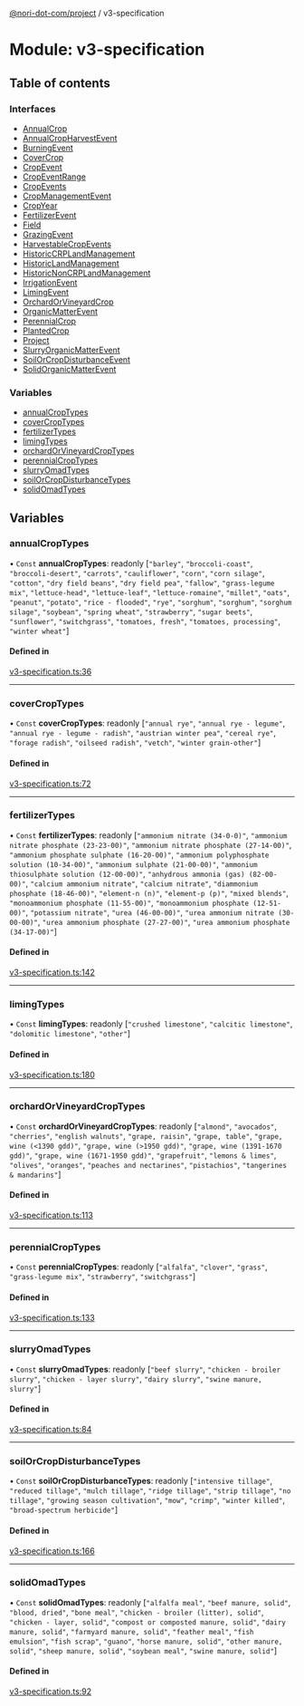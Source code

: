 [@nori-dot-com/project](../README.md) / v3-specification

# Module: v3-specification

## Table of contents

### Interfaces

- [AnnualCrop](../interfaces/v3_specification.AnnualCrop.md)
- [AnnualCropHarvestEvent](../interfaces/v3_specification.AnnualCropHarvestEvent.md)
- [BurningEvent](../interfaces/v3_specification.BurningEvent.md)
- [CoverCrop](../interfaces/v3_specification.CoverCrop.md)
- [CropEvent](../interfaces/v3_specification.CropEvent.md)
- [CropEventRange](../interfaces/v3_specification.CropEventRange.md)
- [CropEvents](../interfaces/v3_specification.CropEvents.md)
- [CropManagementEvent](../interfaces/v3_specification.CropManagementEvent.md)
- [CropYear](../interfaces/v3_specification.CropYear.md)
- [FertilizerEvent](../interfaces/v3_specification.FertilizerEvent.md)
- [Field](../interfaces/v3_specification.Field.md)
- [GrazingEvent](../interfaces/v3_specification.GrazingEvent.md)
- [HarvestableCropEvents](../interfaces/v3_specification.HarvestableCropEvents.md)
- [HistoricCRPLandManagement](../interfaces/v3_specification.HistoricCRPLandManagement.md)
- [HistoricLandManagement](../interfaces/v3_specification.HistoricLandManagement.md)
- [HistoricNonCRPLandManagement](../interfaces/v3_specification.HistoricNonCRPLandManagement.md)
- [IrrigationEvent](../interfaces/v3_specification.IrrigationEvent.md)
- [LimingEvent](../interfaces/v3_specification.LimingEvent.md)
- [OrchardOrVineyardCrop](../interfaces/v3_specification.OrchardOrVineyardCrop.md)
- [OrganicMatterEvent](../interfaces/v3_specification.OrganicMatterEvent.md)
- [PerennialCrop](../interfaces/v3_specification.PerennialCrop.md)
- [PlantedCrop](../interfaces/v3_specification.PlantedCrop.md)
- [Project](../interfaces/v3_specification.Project.md)
- [SlurryOrganicMatterEvent](../interfaces/v3_specification.SlurryOrganicMatterEvent.md)
- [SoilOrCropDisturbanceEvent](../interfaces/v3_specification.SoilOrCropDisturbanceEvent.md)
- [SolidOrganicMatterEvent](../interfaces/v3_specification.SolidOrganicMatterEvent.md)

### Variables

- [annualCropTypes](v3_specification.md#annualcroptypes)
- [coverCropTypes](v3_specification.md#covercroptypes)
- [fertilizerTypes](v3_specification.md#fertilizertypes)
- [limingTypes](v3_specification.md#limingtypes)
- [orchardOrVineyardCropTypes](v3_specification.md#orchardorvineyardcroptypes)
- [perennialCropTypes](v3_specification.md#perennialcroptypes)
- [slurryOmadTypes](v3_specification.md#slurryomadtypes)
- [soilOrCropDisturbanceTypes](v3_specification.md#soilorcropdisturbancetypes)
- [solidOmadTypes](v3_specification.md#solidomadtypes)

## Variables

### annualCropTypes

• `Const` **annualCropTypes**: readonly [``"barley"``, ``"broccoli-coast"``, ``"broccoli-desert"``, ``"carrots"``, ``"cauliflower"``, ``"corn"``, ``"corn silage"``, ``"cotton"``, ``"dry field beans"``, ``"dry field pea"``, ``"fallow"``, ``"grass-legume mix"``, ``"lettuce-head"``, ``"lettuce-leaf"``, ``"lettuce-romaine"``, ``"millet"``, ``"oats"``, ``"peanut"``, ``"potato"``, ``"rice - flooded"``, ``"rye"``, ``"sorghum"``, ``"sorghum"``, ``"sorghum silage"``, ``"soybean"``, ``"spring wheat"``, ``"strawberry"``, ``"sugar beets"``, ``"sunflower"``, ``"switchgrass"``, ``"tomatoes, fresh"``, ``"tomatoes, processing"``, ``"winter wheat"``]

#### Defined in

[v3-specification.ts:36](https://github.com/nori-dot-eco/nori-dot-com/blob/e34c57a/packages/project/src/v3-specification.ts#L36)

___

### coverCropTypes

• `Const` **coverCropTypes**: readonly [``"annual rye"``, ``"annual rye - legume"``, ``"annual rye - legume - radish"``, ``"austrian winter pea"``, ``"cereal rye"``, ``"forage radish"``, ``"oilseed radish"``, ``"vetch"``, ``"winter grain-other"``]

#### Defined in

[v3-specification.ts:72](https://github.com/nori-dot-eco/nori-dot-com/blob/e34c57a/packages/project/src/v3-specification.ts#L72)

___

### fertilizerTypes

• `Const` **fertilizerTypes**: readonly [``"ammonium nitrate (34-0-0)"``, ``"ammonium nitrate phosphate (23-23-00)"``, ``"ammonium nitrate phosphate (27-14-00)"``, ``"ammonium phosphate sulphate (16-20-00)"``, ``"ammonium polyphosphate solution (10-34-00)"``, ``"ammonium sulphate (21-00-00)"``, ``"ammonium thiosulphate solution (12-00-00)"``, ``"anhydrous ammonia (gas) (82-00-00)"``, ``"calcium ammonium nitrate"``, ``"calcium nitrate"``, ``"diammonium phosphate (18-46-00)"``, ``"element-n (n)"``, ``"element-p (p)"``, ``"mixed blends"``, ``"monoammonium phosphate (11-55-00)"``, ``"monoammonium phosphate (12-51-00)"``, ``"potassium nitrate"``, ``"urea (46-00-00)"``, ``"urea ammonium nitrate (30-00-00)"``, ``"urea ammonium phosphate (27-27-00)"``, ``"urea ammonium phosphate (34-17-00)"``]

#### Defined in

[v3-specification.ts:142](https://github.com/nori-dot-eco/nori-dot-com/blob/e34c57a/packages/project/src/v3-specification.ts#L142)

___

### limingTypes

• `Const` **limingTypes**: readonly [``"crushed limestone"``, ``"calcitic limestone"``, ``"dolomitic limestone"``, ``"other"``]

#### Defined in

[v3-specification.ts:180](https://github.com/nori-dot-eco/nori-dot-com/blob/e34c57a/packages/project/src/v3-specification.ts#L180)

___

### orchardOrVineyardCropTypes

• `Const` **orchardOrVineyardCropTypes**: readonly [``"almond"``, ``"avocados"``, ``"cherries"``, ``"english walnuts"``, ``"grape, raisin"``, ``"grape, table"``, ``"grape, wine (<1390 gdd)"``, ``"grape, wine (>1950 gdd)"``, ``"grape, wine (1391-1670 gdd)"``, ``"grape, wine (1671-1950 gdd)"``, ``"grapefruit"``, ``"lemons & limes"``, ``"olives"``, ``"oranges"``, ``"peaches and nectarines"``, ``"pistachios"``, ``"tangerines & mandarins"``]

#### Defined in

[v3-specification.ts:113](https://github.com/nori-dot-eco/nori-dot-com/blob/e34c57a/packages/project/src/v3-specification.ts#L113)

___

### perennialCropTypes

• `Const` **perennialCropTypes**: readonly [``"alfalfa"``, ``"clover"``, ``"grass"``, ``"grass-legume mix"``, ``"strawberry"``, ``"switchgrass"``]

#### Defined in

[v3-specification.ts:133](https://github.com/nori-dot-eco/nori-dot-com/blob/e34c57a/packages/project/src/v3-specification.ts#L133)

___

### slurryOmadTypes

• `Const` **slurryOmadTypes**: readonly [``"beef slurry"``, ``"chicken - broiler slurry"``, ``"chicken - layer slurry"``, ``"dairy slurry"``, ``"swine manure, slurry"``]

#### Defined in

[v3-specification.ts:84](https://github.com/nori-dot-eco/nori-dot-com/blob/e34c57a/packages/project/src/v3-specification.ts#L84)

___

### soilOrCropDisturbanceTypes

• `Const` **soilOrCropDisturbanceTypes**: readonly [``"intensive tillage"``, ``"reduced tillage"``, ``"mulch tillage"``, ``"ridge tillage"``, ``"strip tillage"``, ``"no tillage"``, ``"growing season cultivation"``, ``"mow"``, ``"crimp"``, ``"winter killed"``, ``"broad-spectrum herbicide"``]

#### Defined in

[v3-specification.ts:166](https://github.com/nori-dot-eco/nori-dot-com/blob/e34c57a/packages/project/src/v3-specification.ts#L166)

___

### solidOmadTypes

• `Const` **solidOmadTypes**: readonly [``"alfalfa meal"``, ``"beef manure, solid"``, ``"blood, dried"``, ``"bone meal"``, ``"chicken - broiler (litter), solid"``, ``"chicken - layer, solid"``, ``"compost or composted manure, solid"``, ``"dairy manure, solid"``, ``"farmyard manure, solid"``, ``"feather meal"``, ``"fish emulsion"``, ``"fish scrap"``, ``"guano"``, ``"horse manure, solid"``, ``"other manure, solid"``, ``"sheep manure, solid"``, ``"soybean meal"``, ``"swine manure, solid"``]

#### Defined in

[v3-specification.ts:92](https://github.com/nori-dot-eco/nori-dot-com/blob/e34c57a/packages/project/src/v3-specification.ts#L92)
